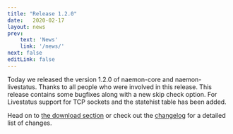 ```yaml
---
title: "Release 1.2.0"
date:   2020-02-17
layout: news
prev:
    text: 'News'
    link: '/news/'
next: false
editLink: false
---
```


Today we released the version 1.2.0 of naemon-core and naemon-livestatus. Thanks to all
people who were involved in this release. This release contains some bugfixes along with
a new skip check option. For Livestatus support for TCP sockets and the statehist table
has been added.

Head on to [the download section](/download) or check out the [changelog](/documentation/usersguide/whatsnew) for
a detailed list of changes.

